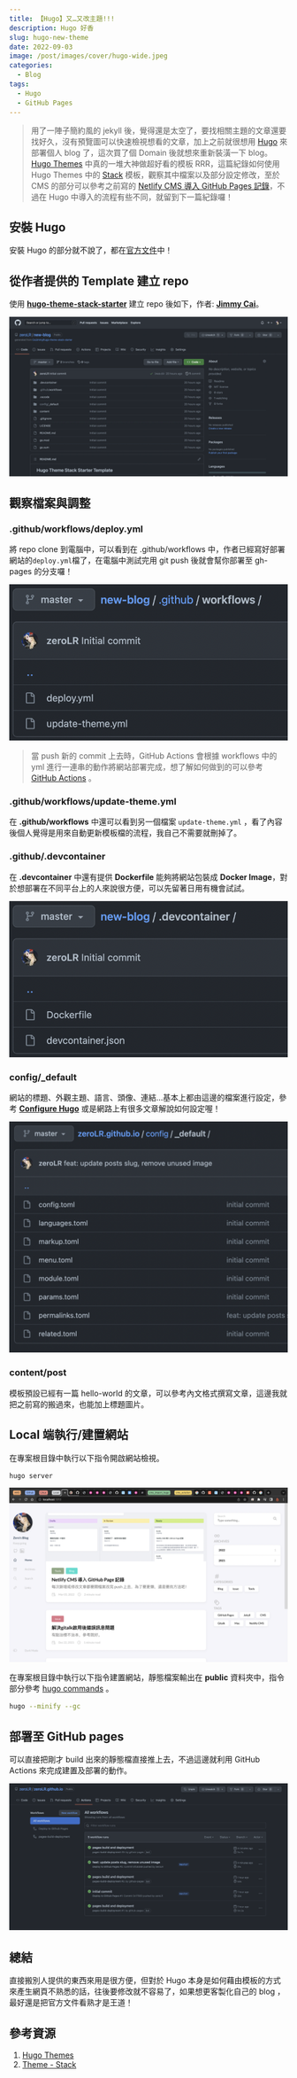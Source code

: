 ```yaml
---
title: 【Hugo】又…又改主題!!!
description: Hugo 好香
slug: hugo-new-theme
date: 2022-09-03
image: /post/images/cover/hugo-wide.jpeg
categories:
  - Blog
tags:
  - Hugo
  - GitHub Pages
---
```


> 用了一陣子簡約風的 jekyll 後，覺得還是太空了，要找相關主題的文章還要找好久，沒有預覽圖可以快速檢視想看的文章，加上之前就很想用 [Hugo](https://gohugo.io/) 來部署個人 blog 了，這次買了個 Domain 後就想來重新裝潢一下 blog。
> [Hugo Themes](https://themes.gohugo.io/) 中真的一堆大神做超好看的模板 RRR，這篇紀錄如何使用 Hugo Themes 中的 [Stack](https://themes.gohugo.io/themes/hugo-theme-stack/) 模板，觀察其中檔案以及部分設定修改，至於 CMS 的部分可以參考之前寫的 [Netlify CMS 導入 GitHub Pages 記錄](/p/2022/03/netlify-cms-import-github-pages)，不過在 Hugo 中導入的流程有些不同，就留到下一篇紀錄囉！

## 安裝 Hugo

安裝 Hugo 的部分就不說了，都在[官方文件](https://gohugo.io/getting-started/)中！

## 從作者提供的 Template 建立 repo

使用 **[hugo-theme-stack-starter](https://github.com/CaiJimmy/hugo-theme-stack-starter)** 建立 repo 後如下，作者: **[Jimmy Cai](https://jimmycai.com/)**。

![1](/post/images/new_blog/1.png)

## 觀察檔案與調整

### .github/workflows/deploy.yml

將 repo clone 到電腦中，可以看到在 .github/workflows 中，作者已經寫好部署網站的`deploy.yml`檔了，在電腦中測試完用 git push 後就會幫你部署至 gh-pages 的分支囉！

![2](/post/images/new_blog/2.png)

> 當 push 新的 commit 上去時，GitHub Actions 會根據 workflows 中的 yml 進行一連串的動作將網站部署完成，想了解如何做到的可以參考 [GitHub Actions](https://docs.github.com/en/actions) 。

### .github/workflows/update-theme.yml

在 **.github/workflows** 中還可以看到另一個檔案 `update-theme.yml` ，看了內容後個人覺得是用來自動更新模板檔的流程，我自己不需要就刪掉了。

### .github/.devcontainer

在 **.devcontainer** 中還有提供 **Dockerfile** 能夠將網站包裝成 **Docker Image**，對於想部署在不同平台上的人來說很方便，可以先留著日用有機會試試。

![3](/post/images/new_blog/3.png)

### config/\_default

網站的標題、外觀主題、語言、頭像、連結…基本上都由這邊的檔案進行設定，參考 **[Configure Hugo](https://gohugo.io/getting-started/configuration/#all-configuration-settings)** 或是網路上有很多文章解說如何設定喔！

![4](/post/images/new_blog/4.png)

### content/post

模板預設已經有一篇 hello-world 的文章，可以參考內文格式撰寫文章，這邊我就把之前寫的搬過來，也能加上標題圖片。

## Local 端執行/建置網站

在專案根目錄中執行以下指令開啟網站檢視。

```bash
hugo server
```

![5](/post/images/new_blog/5.png)

在專案根目錄中執行以下指令建置網站，靜態檔案輸出在 **public** 資料夾中，指令部分參考 [hugo commands](https://gohugo.io/commands/hugo/) 。

```bash
hugo --minify --gc
```

## 部署至 GitHub pages

可以直接把剛才 build 出來的靜態檔直接推上去，不過這邊就利用 GitHub Actions 來完成建置及部署的動作。

![6](/post/images/new_blog/6.png)

## 總結

直接搬別人提供的東西來用是很方便，但對於 Hugo 本身是如何藉由模板的方式來產生網頁不熟悉的話，往後要修改就不容易了，如果想更客製化自己的 blog ，最好還是把官方文件看熟才是王道！

## 參考資源

1. [Hugo Themes](https://themes.gohugo.io/)
2. [Theme - Stack](https://themes.gohugo.io/themes/hugo-theme-stack/)
